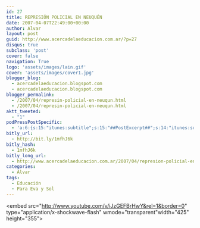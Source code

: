 ```yaml
---
id: 27
title: REPRESIÓN POLICIAL EN NEUQUÉN
date: 2007-04-07T22:49:00+00:00
author: Alvar
layout: post
guid: http://www.acercadelaeducacion.com.ar/?p=27
disqus: true
subclass: 'post'
cover: false
navigation: True
logo: 'assets/images/lain.gif'
cover: 'assets/images/cover1.jpg'
blogger_blog:
  - acercadelaeducacion.blogspot.com
  - acercadelaeducacion.blogspot.com
blogger_permalink:
  - /2007/04/represin-policial-en-neuqun.html
  - /2007/04/represin-policial-en-neuqun.html
aktt_tweeted:
  - "1"
podPressPostSpecific:
  - 'a:6:{s:15:"itunes:subtitle";s:15:"##PostExcerpt##";s:14:"itunes:summary";s:15:"##PostExcerpt##";s:15:"itunes:keywords";s:17:"##WordPressCats##";s:13:"itunes:author";s:10:"##Global##";s:15:"itunes:explicit";s:7:"Default";s:12:"itunes:block";s:7:"Default";}'
bitly_url:
  - http://bit.ly/1mfhJ6k
bitly_hash:
  - 1mfhJ6k
bitly_long_url:
  - http://www.acercadelaeducacion.com.ar/2007/04/represion-policial-en-neuquen/
categories:
  - Alvar
tags:
  - Educación
  - Para Eva y Sol
---
```

<object width="425" height="355"><param name="movie" value="http://www.youtube.com/v/iJzGEFBrHwY&rel=1&border=0"></param><param name="wmode" value="transparent"></param><embed src="http://www.youtube.com/v/iJzGEFBrHwY&rel=1&border=0" type="application/x-shockwave-flash" wmode="transparent"width="425" height="355"></embed></object>
